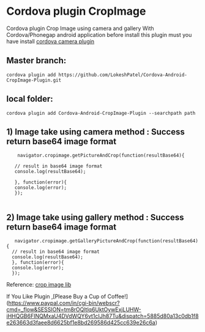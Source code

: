 # Cordova plugin CropImage
Cordova plugin Crop Image using camera and gallery With Cordova/Phonegap android application before install this plugin must you have install [cordova camera plugin](https://www.npmjs.com/package/cordova-plugin-camera)

## Master branch:
 
 ```
cordova plugin add https://github.com/LokeshPatel/Cordova-Android-CropImage-Plugin.git
 ```
## local folder:

 ``` 
cordova plugin add Cordova-Android-CropImage-Plugin --searchpath path

```

## 1) Image take using camera method : Success return base64 image format

 ```  
     navigator.cropimage.getPictureAndCrop(function(resultBase64){
 
    // result in base64 image format 
    console.log(resultBase64);
 
    }, function(error){
    console.log(error);
    });
     
 ``` 
  
## 2) Image take using gallery method : Success return base64 image format
  ```
     navigator.cropimage.getGalleryPictureAndCrop(function(resultBase64){
    // result in base64 image format 
    console.log(resultBase64);
    }, function(error){
    console.log(error);
    });  
```

Reference: [crop image lib](https://github.com/biokys/cropimage)

If You Like Plugin ,[Please Buy a Cup of Coffee!] (https://www.paypal.com/in/cgi-bin/webscr?cmd=_flow&SESSION=tm8rOQltlq6UktOywExjLUHW-iHHQGB6FINQMxaU4DVdWQY6vt1cIJh87Tu&dispatch=5885d80a13c0db1f8e263663d3faee8d6625bf1e8bd269586d425cc639e26c6a)
